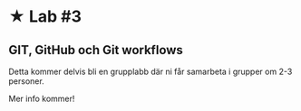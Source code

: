 # &#9733; Lab #3

## GIT, GitHub och Git workflows

Detta kommer delvis bli en grupplabb där ni får samarbeta i grupper om 2-3 personer. 

Mer info kommer!